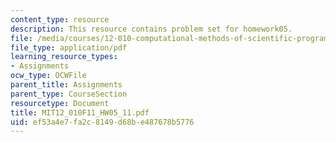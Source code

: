 ```yaml
---
content_type: resource
description: This resource contains problem set for homework05.
file: /media/courses/12-010-computational-methods-of-scientific-programming-fall-2011/ef53a4e7fa2c8149d68be487678b5776_MIT12_010F11_HW05_11.pdf
file_type: application/pdf
learning_resource_types:
- Assignments
ocw_type: OCWFile
parent_title: Assignments
parent_type: CourseSection
resourcetype: Document
title: MIT12_010F11_HW05_11.pdf
uid: ef53a4e7-fa2c-8149-d68b-e487678b5776
---
```

